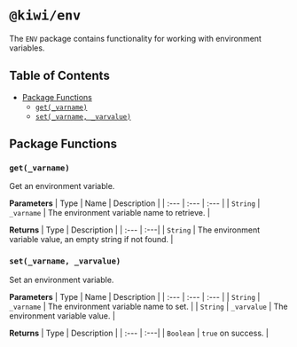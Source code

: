 # `@kiwi/env`

The `ENV` package contains functionality for working with environment variables.

## Table of Contents

- [Package Functions](#package-functions)
  - [`get(_varname)`](#get_varname)
  - [`set(_varname, _varvalue)`](#set_varname-_varvalue)

## Package Functions

### `get(_varname)`

Get an environment variable.

**Parameters**
| Type | Name | Description |
| :--- | :--- | :--- |
| `String` | `_varname` | The environment variable name to retrieve. |

**Returns**
| Type | Description |
| :--- | :---|
| `String` | The environment variable value, an empty string if not found. |

### `set(_varname, _varvalue)`

Set an environment variable.

**Parameters**
| Type | Name | Description |
| :--- | :--- | :--- |
| `String` | `_varname` | The environment variable name to set. |
| `String` | `_varvalue` | The environment variable value. |

**Returns**
| Type | Description |
| :--- | :---|
| `Boolean` | `true` on success. |
